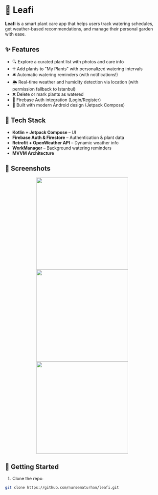 # 🌿 Leafi

**Leafi** is a smart plant care app that helps users track watering schedules, get weather-based recommendations, and manage their personal garden with ease.

## ✨ Features

- 🔍 Explore a curated plant list with photos and care info  
- ➕ Add plants to "My Plants" with personalized watering intervals  
- 🛎️ Automatic watering reminders (with notifications!)  
- 🌦️ Real-time weather and humidity detection via location (with permission fallback to Istanbul)  
- ❌ Delete or mark plants as watered  
- 🔐 Firebase Auth integration (Login/Register)  
- 📱 Built with modern Android design (Jetpack Compose)  

## 🔧 Tech Stack

- **Kotlin + Jetpack Compose** – UI  
- **Firebase Auth & Firestore** – Authentication & plant data  
- **Retrofit + OpenWeather API** – Dynamic weather info  
- **WorkManager** – Background watering reminders  
- **MVVM Architecture**  

## 📸 Screenshots

<div align="center">
  <img src="https://github.com/user-attachments/assets/1b89115c-7a4e-4848-b92b-78a796fbc90c" width="300"/>
  <img src="https://github.com/user-attachments/assets/3f16cc5b-882a-4b2e-addc-447b01b3be26" width="300"/>
  <img src="https://github.com/user-attachments/assets/a7f05170-d2a0-4f8e-b335-6088fe1aac2d)" width="300"/>

</div>



## 🚀 Getting Started

1. Clone the repo:

```bash
git clone https://github.com/nursematurhan/leafi.git
